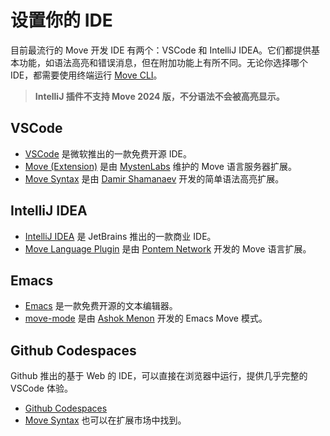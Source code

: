 # 设置你的 IDE

目前最流行的 Move 开发 IDE 有两个：VSCode 和 IntelliJ IDEA。它们都提供基本功能，如语法高亮和错误消息，但在附加功能上有所不同。无论你选择哪个 IDE，都需要使用终端运行 [Move CLI](./install-sui.md)。

> **IntelliJ 插件不支持 Move 2024 版，不分语法不会被高亮显示。**

## VSCode

- [VSCode](https://code.visualstudio.com/) 是微软推出的一款免费开源 IDE。
- [Move (Extension)](https://marketplace.visualstudio.com/items?itemName=mysten.move) 是由 [MystenLabs](https://mystenlabs.com) 维护的 Move 语言服务器扩展。
- [Move Syntax](https://marketplace.visualstudio.com/items?itemName=damirka.move-syntax) 是由 [Damir Shamanaev](https://github.com/damirka/) 开发的简单语法高亮扩展。

## IntelliJ IDEA

- [IntelliJ IDEA](https://www.jetbrains.com/idea/) 是 JetBrains 推出的一款商业 IDE。
- [Move Language Plugin](https://plugins.jetbrains.com/plugin/14721-move-language) 是由 [Pontem Network](https://pontem.network/) 开发的 Move 语言扩展。

## Emacs

- [Emacs](https://www.gnu.org/software/emacs/) 是一款免费开源的文本编辑器。
- [move-mode](https://github.com/amnn/move-mode) 是由 [Ashok Menon](https://github.com/amnn) 开发的 Emacs Move 模式。

## Github Codespaces

Github 推出的基于 Web 的 IDE，可以直接在浏览器中运行，提供几乎完整的 VSCode 体验。

- [Github Codespaces](https://github.com/features/codespaces)
- [Move Syntax](https://marketplace.visualstudio.com/items?itemName=damirka.move-syntax) 也可以在扩展市场中找到。